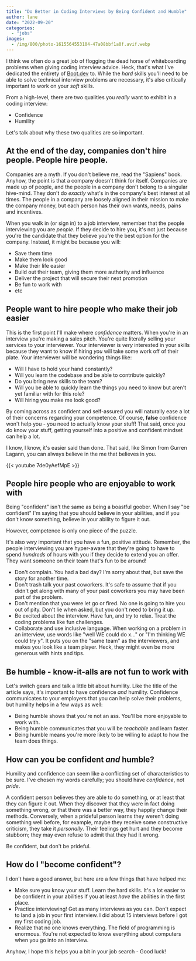 ```yaml
---
title: "Do Better in Coding Interviews by Being Confident and Humble"
author: lane
date: "2022-09-20"
categories:
  - "jobs"
images:
  - /img/800/photo-1615564553104-47a08bbf1a0f.avif.webp
---
```


I think we often do a great job of flogging the dead horse of whiteboarding problems when giving coding interview advice. Heck, that's what I've dedicated the entirety of [Boot.dev](https://www.boot.dev) to. While the _hard_ skills you'll need to be able to solve technical interview problems are necessary, it's also critically important to work on your _soft_ skills.

From a high-level, there are two qualities you _really_ want to exhibit in a coding interview:

- Confidence
- Humility

Let's talk about why these two qualities are so important.

## At the end of the day, companies don't hire people. People hire people.

Companies are a myth. If you don't believe me, read the "Sapiens" book. Anyhow, the point is that a company doesn't think for itself. Companies are made up of people, and the people in a company don't belong to a singular hive-mind. They don't do _exactly_ what's in the company's best interest at all times. The people in a company are loosely aligned in their mission to make the company money, but each person has their own wants, needs, pains and incentives.

When you walk in (or sign in) to a job interview, remember that the people interviewing you are _people_. If they decide to hire you, it's not just because you're the candidate that they believe you're the best option for the company. Instead, it might be because you will:

- Save them time
- Make them look good
- Make their life easier
- Build out their team, giving them more authority and influence
- Deliver the project that will secure their next promotion
- Be fun to work with
- etc

## People want to hire people who make their job easier

This is the first point I'll make where _confidence_ matters. When you're in an interview you're making a sales pitch. You're quite literally selling your services to your interviewer. Your interviewer is _very_ interested in your skills because they want to know if hiring _you_ will take some work off of their plate. Your interviewer will be wondering things like:

- Will I have to hold your hand constantly?
- Will you learn the codebase and be able to contribute quickly?
- Do you bring new skills to the team?
- Will you be able to quickly learn the things you need to know but aren't yet familiar with for this role?
- Will hiring you make me look good?

By coming across as confident and self-assured you will naturally ease a lot of their concerns regarding your competence. Of course, **false** confidence won't help you - you need to actually know your stuff! That said, once you do know your stuff, getting yourself into a positive and confident mindset can help a lot.

I know, I know, it's easier said than done. That said, like Simon from Gurren Lagann, you can always believe in the me that believes in you.

{{< youtube 7de0yAefMpE >}}

## People hire people who are enjoyable to work with

Being "confident" isn't the same as being a boastful goober. When I say "be confident" I'm saying that you should believe in your abilities, and if you don't know something, believe in your ability to figure it out.

However, competence is only one piece of the puzzle.

It's also _very_ important that you have a fun, positive attitude. Remember, the people interviewing you are hyper-aware that they're going to have to spend _hundreds_ of hours with you if they decide to extend you an offer. They want someone on their team that's fun to be around!

- Don't complain. You had a bad day? I'm sorry about that, but save the story for another time.
- Don't trash talk your past coworkers. It's safe to assume that if you didn't get along with many of your past coworkers you may have been part of the problem.
- Don't mention that you were let go or fired. No one is going to hire you out of pity. Don't lie when asked, but you don't need to bring it up.
- Be excited about the interview. Have fun, and try to relax. Treat the coding problems like fun challenges.
- Collaborate and use inclusive language. When working on a problem in an interview, use words like "well WE could do x..." or "I'm thinking WE could try y". It puts you on the "same team" as the interviewers, and makes you look like a team player. Heck, they might even be more generous with hints and tips.

## Be humble - know-it-alls are not fun to work with

Let's switch gears and talk a little bit about humility. Like the title of the article says, it's important to have confidence _and_ humility. Confidence communicates to your employers that you can help solve their problems, but humility helps in a few ways as well:

- Being humble shows that you're not an ass. You'll be more enjoyable to work with.
- Being humble communicates that you will be _teachable_ and learn faster.
- Being humble means you're more likely to be willing to adapt to how the team does things.

## How can you be confident _and_ humble?

Humility and confidence can seem like a conflicting set of characteristics to be sure. I've chosen my words carefully; you should have _confidence_, not _pride_.

A confident person believes they are able to do something, or at least that they can figure it out. When they discover that they were in fact doing something wrong, or that there was a better way, they happily change their methods. Conversely, when a prideful person learns they weren't doing something well before, for example, maybe they receive some constructive criticism, they take it _personally_. Their feelings get hurt and they become stubborn; they may even refuse to admit that they had it wrong.

Be confident, but don't be prideful.

## How do I "become confident"?

I don't have a good answer, but here are a few things that have helped me:

- Make sure you know your stuff. Learn the hard skills. It's a lot easier to be confident in your abilities if you at least _have_ the abilities in the first place.
- Practice interviewing! Get as many interviews as you can. Don't expect to land a job in your first interview. I did about 15 interviews before I got my first coding job.
- Realize that no one knows everything. The field of programming is enormous. You're not expected to know everything about computers when you go into an interview.

Anyhow, I hope this helps you a bit in your job search - Good luck!
